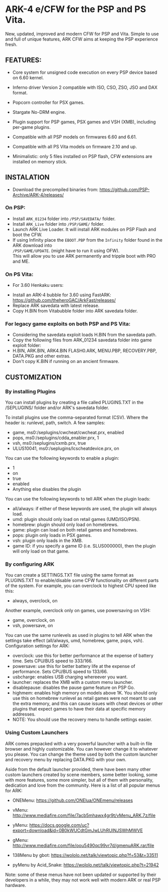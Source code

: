# ARK-4 e/CFW for the PSP and PS Vita.

New, updated, improved and modern CFW for PSP and Vita.
Simple to use and full of unique features, ARK CFW aims at keeping the PSP experience fresh.

## FEATURES:

- Core system for unsigned code execution on every PSP device based on 6.60 kernel.

- Inferno driver Version 2 compatible with ISO, CSO, ZSO, JSO and DAX format.

- Popcorn controller for PSX games.

- Stargate No-DRM engine.

- Plugin support for PSP games, PSX games and VSH (XMB), including per-game plugins.

- Compatible with all PSP models on firmwares 6.60 and 6.61.

- Compatible with all PS Vita models on firmware 2.10 and up.

- Minimalistic: only 5 files installed on PSP flash, CFW extensions are installed on memory stick.



## INSTALATION

- Download the precompiled binaries from: https://github.com/PSP-Archive/ARK-4/releases/

### On PSP:
- Install `ARK_01234` folder into `/PSP/SAVEDATA/` folder.
- Install `ARK_Live` folder into `/PSP/GAME/` folder.
- Launch ARK Live Loader. It will install ARK modules on PSP Flash and boot the CFW.
- If using Infinity place the `EBOOT.PBP` from the `Infinity` folder found in the ARK download into \
`/PSP/GAME/UPDATE`. (might have to run it using OFW). \
  This will allow you to use ARK permanently and tripple boot with PRO and ME.

### On PS Vita:
* For 3.60 Henkaku users:
- Install an ARK-4 bubble for 3.60 using FastARK: https://github.com/theheroGAC/ArkFast/releases/
- Replace ARK savedata with latest release.
- Copy H.BIN from Vitabubble folder into ARK savedata folder.


### For legacy game exploits on both PSP and PS Vita:
- Considering the savedata exploit loads H.BIN from the savedata path.
- Copy the following files from ARK_01234 savedata folder into game exploit folder:
- H.BIN, ARK.BIN, ARK4.BIN FLASH0.ARK, MENU.PBP, RECOVERY.PBP, DATA.PKG and other extras.
- Don't copy K.BIN if running on an ancient firmware.


## CUSTOMIZATION

### By installing Plugins
You can install plugins by creating a file called PLUGINS.TXT in the /SEPLUGINS/ folder and/or ARK's savedata folder.

To install plugins use the comma-separated format (CSV).
Where the header is: runlevel, path, switch.
A few samples:
- game, ms0:/seplugins/cwcheat/cwcheat.prx, enabled
- pops, ms0:/seplugins/cdda_enabler.prx, 1
- vsh, ms0:/seplugins/cxmb.prx, true
- ULUS10041, ms0:/seplugins/lcscheatdevice.prx, on

You can use the following keywords to enable a plugin:
- 1
- on
- true
- enabled
- Anything else disables the plugin

You can use the following keywords to tell ARK when the plugin loads:
- all/always: if either of these keywords are used, the plugin will always load.
- umd: plugin should only load on retail games (UMD/ISO/PSN).
- homebrew: plugin should only load on homebrews.
- game: plugin can load on both retail games and homebrews.
- pops: plugin only loads in PSX games.
- vsh: plugin only loads in the XMB.
- game ID: if you specify a game ID (i.e. SLUS000000), then the plugin will only load on that game.




### By configuring ARK

You can create a SETTINGS.TXT file using the same format as PLUGINS.TXT to enable/disable some CFW functionality on different parts of the system.
For example, you can overclock to highest CPU speed like this:
- always, overclock, on

Another example, overclock only on games, use powersaving on VSH:
- game, overclock, on
- vsh, powersave, on

You can use the same runlevels as used in plugins to tell ARK when the settings take effect (all/always, umd, homebrew, game, pops, vsh).
Configuration settings for ARK:

- overclock: use this for better performance at the expense of battery time. Sets CPU/BUS speed to 333/166.
- powersave: use this for better battery life at the expense of performance. Sets CPU/BUS speed to 133/66.
- usbcharge: enables USB charging whereever you want.
- launcher: replaces the XMB with a custom menu launcher.
- disablepause: disables the pause game feature on PSP Go.
- highmem: enables high memory on models above 1K.
 You should only use this on homebrew runlevel as retail games were not meant to use the extra memory,
 and this can cause issues with cheat devices or other plugins that expect games to have their data at specific memory addresses.
- NOTE: You should use the recovery menu to handle settings easier.


### Using Custom Launchers
ARK comes prepacked with a very powerful launcher with a built-in file browser and highly customizable. You can however change it to whatever you please. You can change the theme used by both the custom launcher and recovery menu by replacing DATA.PKG with your own.


Aside from the default launcher provided, there have been many  other custom launchers created by scene members, some better looking, some with more features, some more simpler, but all of them with personality, dedication and love from the community. Here is a list of all popular menus for ARK:


- ONEMenu: https://github.com/ONElua/ONEmenu/releases

- vMenu: http://www.mediafire.com/file/7acb5mhawx4gr9t/vMenu_ARK.7z/file

- yMenu: https://docs.google.com/uc?export=download&id=0B0kWUCdtGmJwLUhRUlNJSWhMWVE

- gMenu: http://www.mediafire.com/file/oou5490qc99vr7d/gmenuARK.rar/file

- 138Menu by gbot: https://wololo.net/talk/viewtopic.php?f=53&t=33511

- pyMenu by Acid_Snake: https://wololo.net/talk/viewtopic.php?t=21942


Note: some of these menus have not been updated or supported by their developers in a while, they may not work well with modern ARK or real PSP hardware.

